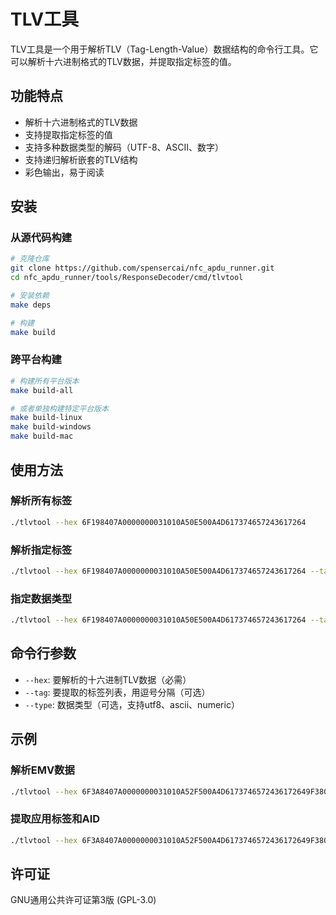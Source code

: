 # TLV工具

TLV工具是一个用于解析TLV（Tag-Length-Value）数据结构的命令行工具。它可以解析十六进制格式的TLV数据，并提取指定标签的值。

## 功能特点

- 解析十六进制格式的TLV数据
- 支持提取指定标签的值
- 支持多种数据类型的解码（UTF-8、ASCII、数字）
- 支持递归解析嵌套的TLV结构
- 彩色输出，易于阅读

## 安装

### 从源代码构建

```bash
# 克隆仓库
git clone https://github.com/spensercai/nfc_apdu_runner.git
cd nfc_apdu_runner/tools/ResponseDecoder/cmd/tlvtool

# 安装依赖
make deps

# 构建
make build
```

### 跨平台构建

```bash
# 构建所有平台版本
make build-all

# 或者单独构建特定平台版本
make build-linux
make build-windows
make build-mac
```

## 使用方法

### 解析所有标签

```bash
./tlvtool --hex 6F198407A0000000031010A50E500A4D617374657243617264
```

### 解析指定标签

```bash
./tlvtool --hex 6F198407A0000000031010A50E500A4D617374657243617264 --tag 84,50
```

### 指定数据类型

```bash
./tlvtool --hex 6F198407A0000000031010A50E500A4D617374657243617264 --tag 50 --type ascii
```

## 命令行参数

- `--hex`: 要解析的十六进制TLV数据（必需）
- `--tag`: 要提取的标签列表，用逗号分隔（可选）
- `--type`: 数据类型（可选，支持utf8、ascii、numeric）

## 示例

### 解析EMV数据

```bash
./tlvtool --hex 6F3A8407A0000000031010A52F500A4D6173746572436172649F38069F5C089F4D029F6E07BF0C089F5A0551031000009F0A0800010501000000
```

### 提取应用标签和AID

```bash
./tlvtool --hex 6F3A8407A0000000031010A52F500A4D6173746572436172649F38069F5C089F4D029F6E07BF0C089F5A0551031000009F0A0800010501000000 --tag 50,84 --type ascii
```

## 许可证

GNU通用公共许可证第3版 (GPL-3.0) 